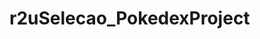 # r2uSelecao_PokedexProject


<script src="https://github.com/LaisMaas/r2uSelecao_PokedexProject/blob/main/serverPokedex/img/DesafioPoxedex.png"></script>
